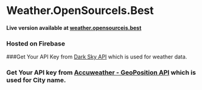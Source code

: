 # Weather.OpenSourceIs.Best

#### Live version available at [weather.opensourceis.best](https://weather.opensourceis.best)

### Hosted on Firebase

###Get Your API Key from [Dark Sky API](https://darksky.net/dev) which is used for weather data.
### Get Your API key from [Accuweather - GeoPosition API](https://developer.accuweather.com/accuweather-locations-api/apis/get/locations/v1/cities/geoposition/search) which is used for City name.
